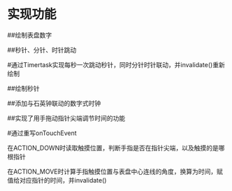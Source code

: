 # 实现功能

##绘制表盘数字

##秒针、分针、时针跳动

#通过Timertask实现每秒一次跳动秒针，同时分针时针联动，并invalidate()重新绘制

##绘制秒针

##添加与石英钟联动的数字式时钟

##实现了用手拖动指针尖端调节时间的功能

#通过重写onTouchEvent

在ACTION_DOWN时读取触摸位置，判断手指是否在指针尖端，以及触摸的是哪根指针

在ACTION_MOVE时计算手指触摸位置与表盘中心连线的角度，换算为时间，赋值给对应指针的时间，并invalidate()
